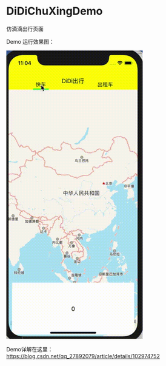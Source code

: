 # DiDiChuXingDemo
仿滴滴出行页面                   

Demo 运行效果图：


![image]( https://github.com/HaoHaoChina/DiDiChuXingDemo/blob/master/DiDiChuXingDemo/1573183232165.gif)

Demo详解在这里：https://blog.csdn.net/qq_27892079/article/details/102974752

